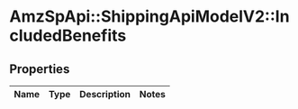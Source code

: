 # AmzSpApi::ShippingApiModelV2::IncludedBenefits

## Properties
Name | Type | Description | Notes
------------ | ------------- | ------------- | -------------

